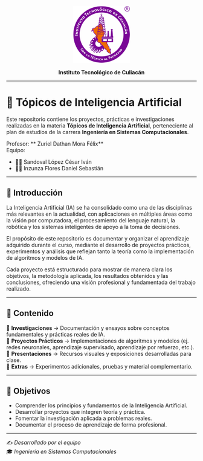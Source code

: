 <p align="center">
  <img src="assets/tec.png" alt="Logo del Tecnológico" width="150"/>
</p>
<p align="center">
  <strong>Instituto Tecnológico de Culiacán</strong>
</p>

---

# 📘 Tópicos de Inteligencia Artificial  

Este repositorio contiene los proyectos, prácticas e investigaciones realizadas en la materia **Tópicos de Inteligencia Artificial**, perteneciente al plan de estudios de la carrera **Ingeniería en Sistemas Computacionales**.  

Profesor: ** Zuriel Dathan Mora Félix**  
Equipo:  
- 👨‍💻 Sandoval López César Iván  
- 👨‍💻 Inzunza Flores Daniel Sebastián  

---

## 🔹 Introducción  

La Inteligencia Artificial (IA) se ha consolidado como una de las disciplinas más relevantes en la actualidad, con aplicaciones en múltiples áreas como la visión por computadora, el procesamiento del lenguaje natural, la robótica y los sistemas inteligentes de apoyo a la toma de decisiones.  

El propósito de este repositorio es documentar y organizar el aprendizaje adquirido durante el curso, mediante el desarrollo de proyectos prácticos, experimentos y análisis que reflejan tanto la teoría como la implementación de algoritmos y modelos de IA.  

Cada proyecto está estructurado para mostrar de manera clara los objetivos, la metodología aplicada, los resultados obtenidos y las conclusiones, ofreciendo una visión profesional y fundamentada del trabajo realizado.  

---

## 📂 Contenido  

📁 **Investigaciones** → Documentación y ensayos sobre conceptos fundamentales y prácticas reales de IA.  
📁 **Proyectos Prácticos** → Implementaciones de algoritmos y modelos (ej. redes neuronales, aprendizaje supervisado, aprendizaje por refuerzo, etc.).  
📁 **Presentaciones** → Recursos visuales y exposiciones desarrolladas para clase.  
📁 **Extras** → Experimentos adicionales, pruebas y material complementario.  

---

## 🎯 Objetivos  

- Comprender los principios y fundamentos de la Inteligencia Artificial.  
- Desarrollar proyectos que integren teoría y práctica.  
- Fomentar la investigación aplicada a problemas reales.  
- Documentar el proceso de aprendizaje de forma profesional.  

---

✍️ *Desarrollado por el equipo*  
🎓 *Ingeniería en Sistemas Computacionales*  
